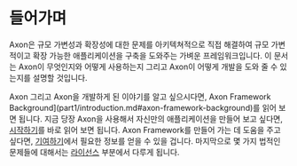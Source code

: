 들어가며
============

Axon은 규모 가변성과 확장성에 대한 문제를 아키텍쳐적으로 직접 해결하여 규모 가변적이고 확장 가능한 애플리케이션을 구축을 도와주는 가벼운 프레임워크입니다. 이 문서는 Axon이 무엇인지와 어떻게 사용하는지 그리고 Axon이 어떻게 개발을 도와 줄 수 있는지를 설명할 것입니다.

Axon 그리고 Axon을 개발하게 된 이야기를 알고 싶으시다면, Axon Framework Background](part1/introduction.md#axon-framework-background)를 읽어 보면 됩니다. 지금 당장 Axon을 사용해서 자신만의 애플리케이션을 만들어 보고 싶다면, [시작하기](/part1/introduction.md#시작하기)를 바로 읽어 보면 됩니다. Axon Framework를 만들어 가는 데 도움을 주고 싶다면, [기여하기](/part1/introduction.md#axon-framework에-기여하기)에서 필요한 정보를 얻을 수 있을 겁니다. 마지막으로 몇 가지 법적인 문제들에 대해서는 [라이선스](/part1/introduction.md#라이선스-정보) 부분에서 다루게 됩니다.
